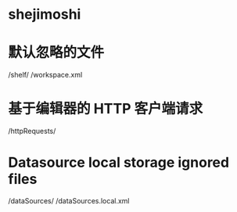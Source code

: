 # shejimoshi
# 默认忽略的文件
/shelf/
/workspace.xml
# 基于编辑器的 HTTP 客户端请求
/httpRequests/
# Datasource local storage ignored files
/dataSources/
/dataSources.local.xml
